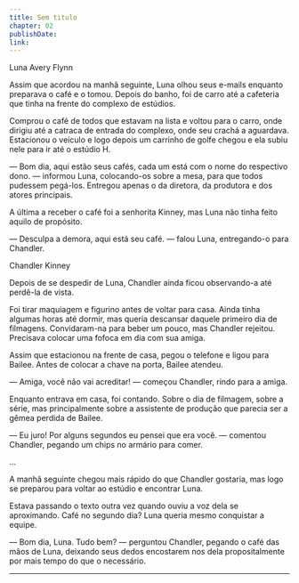 ```yaml
---
title: Sem titulo
chapter: 02
publishDate: 
link: 
---
```


Luna Avery Flynn

Assim que acordou na manhã seguinte, Luna olhou seus e-mails enquanto preparava o café e o tomou. Depois do banho, foi de carro até a cafeteria que tinha na frente do complexo de estúdios.

Comprou o café de todos que estavam na lista e voltou para o carro, onde dirigiu até a catraca de entrada do complexo, onde seu crachá a aguardava. Estacionou o veículo e logo depois um carrinho de golfe chegou e ela subiu nele para ir até o estúdio H.

— Bom dia, aqui estão seus cafés, cada um está com o nome do respectivo dono. — informou Luna, colocando-os sobre a mesa, para que todos pudessem pegá-los. Entregou apenas o da diretora, da produtora e dos atores principais.

A última a receber o café foi a senhorita Kinney, mas Luna não tinha feito aquilo de propósito.

— Desculpa a demora, aqui está seu café. — falou Luna, entregando-o para Chandler.

Chandler Kinney

Depois de se despedir de Luna, Chandler ainda ficou observando-a até perdê-la de vista.

Foi tirar maquiagem e figurino antes de voltar para casa. Ainda tinha algumas horas até dormir, mas queria descansar daquele primeiro dia de filmagens. Convidaram-na para beber um pouco, mas Chandler rejeitou. Precisava colocar uma fofoca em dia com sua amiga.

Assim que estacionou na frente de casa, pegou o telefone e ligou para Bailee. Antes de colocar a chave na porta, Bailee atendeu.

— Amiga, você não vai acreditar! — começou Chandler, rindo para a amiga.

Enquanto entrava em casa, foi contando. Sobre o dia de filmagem, sobre a série, mas principalmente sobre a assistente de produção que parecia ser a gêmea perdida de Bailee.

— Eu juro! Por alguns segundos eu pensei que era você. — comentou Chandler, pegando um chips no armário para comer.

...

A manhã seguinte chegou mais rápido do que Chandler gostaria, mas logo se preparou para voltar ao estúdio e encontrar Luna.

Estava passando o texto outra vez quando ouviu a voz dela se aproximando. Café no segundo dia? Luna queria mesmo conquistar a equipe.

— Bom dia, Luna. Tudo bem? — perguntou Chandler, pegando o café das mãos de Luna, deixando seus dedos encostarem nos dela propositalmente por mais tempo do que o necessário.

---
